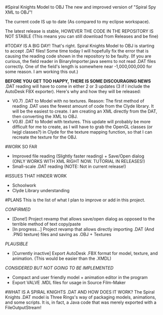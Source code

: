 #Spiral Knights Model to OBJ
The new and improved version of "Spiral Spy XML to OBJ"!

The current code IS up to date (As compared to my eclipse workspace).

The latest release is stable, HOWEVER THE CODE IN THE REPOSITORY IS NOT STABLE (This means you can still download from Releases and be fine)


#TODAY IS A BIG DAY!
That's right. Spiral Knights Model to OBJ is starting to accept .DAT files! Some time today I will hopefully fix the error that is causing the reading code shown in the repository to be faulty. (If you are curious, the field reader in BinaryImporter.java seems to not read .DAT files correctly. One of the field's length is somewhere near -1,000,000,000 for some reason. I am working this out.)

**BEFORE YOU GET TOO HAPPY, THERE IS SOME DISCOURAGING NEWS**
.DAT reading will have to come in either 2 or 3 updates (3 if I include the AutoDesk FBX exporter). Here's why and how they will be released:


 - V0.7) .DAT to Model with no textures. Reason: The first method of reading .DAT uses the fewest amount of code from the Clyde library. It will be the easiest to create. I am creating an XML directly from the DAT, then converting the XML to OBJ.
 - V0.8) .DAT to Model with textures. This update will probably be more difficult for me to create, as I will have to grab the OpenGL classes (or lwjgl classes?) in Clyde for the texture mapping function, so that I can recreate the texture for the OBJ.



#WORK SO FAR
 - Improved file reading (Slightly faster reading) + Save/Open dialog (ONLY WORKS WITH XML RIGHT NOW. TUTORIAL IN RELEASES!)
 - Small-scale .DAT reading (NOTE: Not in current release!)

#ISSUES THAT HINDER WORK
 - Schoolwork
 - Clyde Library understanding

#PLANS
This is the list of what I plan to improve or add in this project.

*CONFIRMED*
 - [Done!] Project revamp that allows save/open dialog as opposed to the terrible method of text copy/paste 
 - [In progress...] Project revamp that allows directly importing .DAT (And .PNG texture) files and saving as .OBJ + Textures

*PLAUSIBLE*
 - [Currently inactive] Export AutoDesk .FBX format for model, texture, and animation. (This would be easier than the .XMDL)

*CONSIDERED BUT NOT GOING TO BE IMPLEMENTED*
 - Compact and user friendly model + animation editor in the program
 - Export VALVE .MDL files for usage in Source Film-Maker

#WHAT IS A SPIRAL KNIGHTS .DAT AND HOW DOES IT WORK?
 The Spiral Knights .DAT model is Three Rings's way of packaging models, animations, and some scripts. It is, in fact, a Java code that was merely exported with a FileOutputStream!
